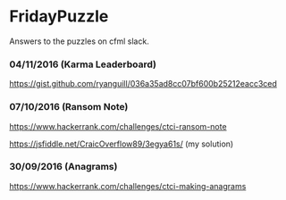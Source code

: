 FridayPuzzle
============
Answers to the puzzles on cfml slack.

### 04/11/2016 (Karma Leaderboard)

https://gist.github.com/ryanguill/036a35ad8cc07bf600b25212eacc3ced

### 07/10/2016 (Ransom Note)

https://www.hackerrank.com/challenges/ctci-ransom-note

https://jsfiddle.net/CraicOverflow89/3egya61s/ (my solution)

### 30/09/2016 (Anagrams)

https://www.hackerrank.com/challenges/ctci-making-anagrams
